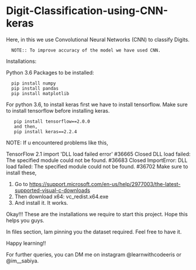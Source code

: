 # Digit-Classification-using-CNN-keras

Here, in this we use Convolutional Neural Networks (CNN) to classify Digits.

      NOTE:: To improve accuracy of the model we have used CNN.
Installations:

  Python 3.6
Packages to be installed:

      pip install numpy
      pip install pandas
      pip install matplotlib
For python 3.6, to install keras first we have to install tensorflow. Make sure to install tensorflow before installing keras.

       pip install tensorflow==2.0.0
       and then,
       pip install keras==2.2.4
       
NOTE: If u encountered problems like this,

   TensorFlow 2.1 import 'DLL load failed error' #36665 Closed
   DLL load failed: The specified module could not be found. #36683 Closed
   ImportError: DLL load failed: The specified module could not be found. #36702
Make sure to install these,

   1. Go to https://support.microsoft.com/en-us/help/2977003/the-latest-supported-visual-c-downloads
   2. Then download x64: vc_redist.x64.exe
   3. And install it.
It works.

Okay!!! These are the installations we require to start this project. Hope this helps you guys.

In files section, Iam pinning you the dataset required. Feel free to have it.

Happy learning!!

For further queries, you can DM me on instagram @learnwithcodeeris or @im__sabiya.
